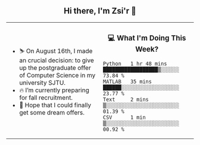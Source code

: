 <h2 align="center"> Hi there, I'm Zsi'r 👋 </h2>

<table>
    <tr>
        <td valign="center" width="50%">
            <ul>
                <li> ⛷️ On August 16th, I made an crucial decision: to give up the postgraduate offer of Computer Science in my university SJTU.</li>
                <li> 🔥 I’m currently preparing for fall recruitment.</li>
                <li> 🙏 Hope that I could finally get some dream offers.</li>
            </ul>
        </td>
       <td valign="top" width="50%">

<h3 align="center"> 💻 What I'm Doing This Week? </h3>

<!--START_SECTION:waka-->
```text
Python   1 hr 48 mins    ██████████████████▒░░░░░░   73.84 % 
MATLAB   35 mins         ██████░░░░░░░░░░░░░░░░░░░   23.77 % 
Text     2 mins          ▒░░░░░░░░░░░░░░░░░░░░░░░░   01.39 % 
CSV      1 min           ▒░░░░░░░░░░░░░░░░░░░░░░░░   00.92 % 
```
<!--END_SECTION:waka-->
</td></tr>
</table>
